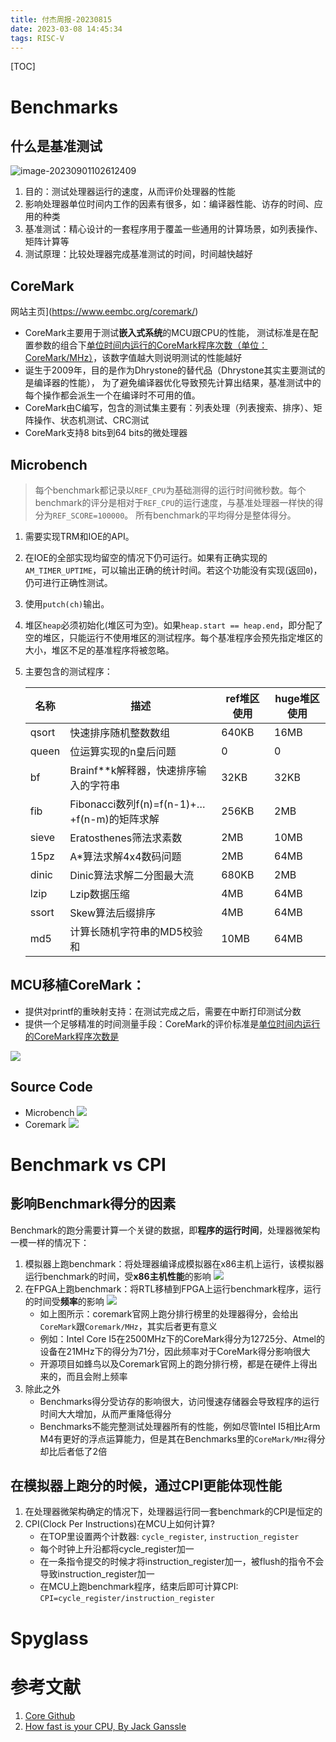 ```yaml
---
title: 付杰周报-20230815
date: 2023-03-08 14:45:34
tags: RISC-V
---
```


[TOC]

# Benchmarks

## 什么是基准测试

![image-20230901102612409](https://s2.loli.net/2023/09/01/u7KWcOMmr4DFwq5.png)

1. 目的：测试处理器运行的速度，从而评价处理器的性能
2. 影响处理器单位时间内工作的因素有很多，如：编译器性能、访存的时间、应用的种类
3. 基准测试：精心设计的一套程序用于覆盖一些通用的计算场景，如列表操作、矩阵计算等
4. 测试原理：比较处理器完成基准测试的时间，时间越快越好

## CoreMark

网站主页](https://www.eembc.org/coremark/)

- CoreMark主要用于测试**嵌入式系统**的MCU跟CPU的性能，
  测试标准是在配置参数的组合下<u>单位时间内运行的CoreMark程序次数（单位：CoreMark/MHz）</u>，该数字值越大则说明测试的性能越好
- 诞生于2009年，目的是作为Dhrystone的替代品（Dhrystone其实主要测试的是编译器的性能），
  为了避免编译器优化导致预先计算出结果，基准测试中的每个操作都会派生一个在编译时不可用的值。
- CoreMark由C编写，包含的测试集主要有：列表处理（列表搜索、排序）、矩阵操作、状态机测试、CRC测试
- CoreMark支持8 bits到64 bits的微处理器

## Microbench

> 每个benchmark都记录以`REF_CPU`为基础测得的运行时间微秒数。每个benchmark的评分是相对于`REF_CPU`的运行速度，与基准处理器一样快的得分为`REF_SCORE=100000`。
> 所有benchmark的平均得分是整体得分。

1. 需要实现TRM和IOE的API。
2. 在IOE的全部实现均留空的情况下仍可运行。如果有正确实现的`AM_TIMER_UPTIME`，可以输出正确的统计时间。若这个功能没有实现(返回`0`)，仍可进行正确性测试。
3. 使用`putch(ch)`输出。
4. 堆区`heap`必须初始化(堆区可为空)。如果`heap.start == heap.end`，即分配了空的堆区，只能运行不使用堆区的测试程序。每个基准程序会预先指定堆区的大小，堆区不足的基准程序将被忽略。
5. 主要包含的测试程序：

   | 名称  | 描述                                        | ref堆区使用 | huge堆区使用 |
   | ----- | ------------------------------------------- | ----------- | ------------ |
   | qsort | 快速排序随机整数数组                        | 640KB       | 16MB         |
   | queen | 位运算实现的n皇后问题                       | 0           | 0            |
   | bf    | Brainf\*\*k解释器，快速排序输入的字符串     | 32KB        | 32KB         |
   | fib   | Fibonacci数列f(n)=f(n-1)+…+f(n-m)的矩阵求解 | 256KB       | 2MB          |
   | sieve | Eratosthenes筛法求素数                      | 2MB         | 10MB         |
   | 15pz  | A\*算法求解4x4数码问题                      | 2MB         | 64MB         |
   | dinic | Dinic算法求解二分图最大流                   | 680KB       | 2MB          |
   | lzip  | Lzip数据压缩                                | 4MB         | 64MB         |
   | ssort | Skew算法后缀排序                            | 4MB         | 64MB         |
   | md5   | 计算长随机字符串的MD5校验和                 | 10MB        | 64MB         |

## MCU移植CoreMark：

- 提供对printf的重映射支持：在测试完成之后，需要在中断打印测试分数
- 提供一个足够精准的时间测量手段：CoreMark的评价标准是<u>单位时间内运行的CoreMark程序次数是</u>

![](https://s2.loli.net/2023/09/01/PgHoDackpyq5jlU.png)

## Source Code

- Microbench
  ![](https://s2.loli.net/2023/09/01/pVzw6s8hkRtgLMO.png)
- Coremark
  ![](https://s2.loli.net/2023/09/01/9xMLikWUq7KjXFB.png)

# Benchmark vs CPI

## 影响Benchmark得分的因素

Benchmark的跑分需要计算一个关键的数据，即**程序的运行时间**，处理器微架构一模一样的情况下：

1.  模拟器上跑benchmark：将处理器编译成模拟器在x86主机上运行，该模拟器运行benchmark的时间，受**x86主机性能**的影响
    ![](https://s2.loli.net/2023/09/01/JRcsUmGWtadbI4p.png)
2.  在FPGA上跑benchmark：将RTL移植到FPGA上运行benchmark程序，运行的时间受**频率**的影响
    ![](https://s2.loli.net/2023/09/01/wTJSViA4HcXqPD5.png)
    - 如上图所示：coremark官网上跑分排行榜里的处理器得分，会给出`CoreMark`跟`Coremark/MHz`，其实后者更有意义
    - 例如：Intel Core I5在2500MHz下的CoreMark得分为12725分、Atmel的设备在21MHz下的得分为71分，因此频率对于CoreMark得分影响很大
    - 开源项目如蜂鸟以及Coremark官网上的跑分排行榜，都是在硬件上得出来的，而且会附上频率
3.  除此之外
    - Benchmarks得分受访存的影响很大，访问慢速存储器会导致程序的运行时间大大增加，从而严重降低得分
    - Benchmarks不能完整测试处理器所有的性能，例如尽管Intel I5相比Arm M4有更好的浮点运算能力，但是其在Benchmarks里的`CoreMark/MHz`得分却比后者低了2倍

## 在模拟器上跑分的时候，通过CPI更能体现性能

1. 在处理器微架构确定的情况下，处理器运行同一套benchmark的CPI是恒定的
2. CPI(Clock Per Instructions)在MCU上如何计算?
   - 在TOP里设置两个计数器: `cycle_register`, `instruction_register`
   - 每个时钟上升沿都将cycle_register加一
   - 在一条指令提交的时候才将instruction_register加一，被flush的指令不会导致instruction_register加一
   - 在MCU上跑benchmark程序，结束后即可计算CPI: `CPI=cycle_register/instruction_register`

# Spyglass

# 参考文献

1. [Core Github](https://github.com/eembc/coremark)
2. [How fast is your CPU, By Jack Ganssle](http://www.ganssle.com/rants/coremark.html)
